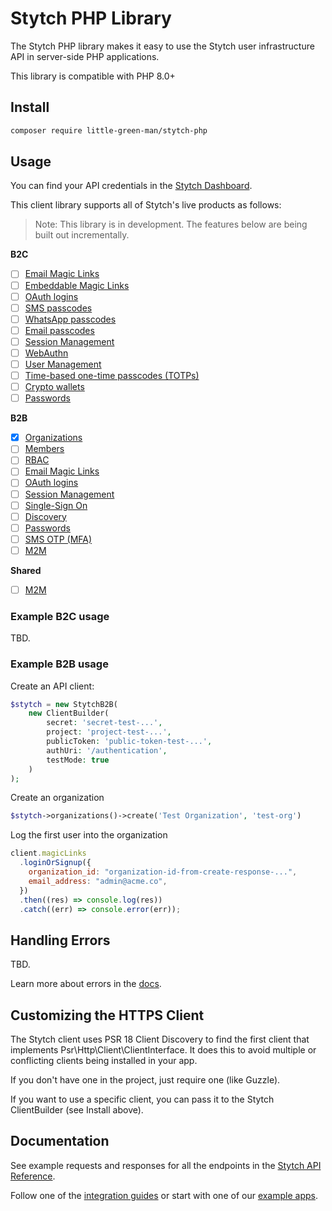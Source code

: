 # Stytch PHP Library

The Stytch PHP library makes it easy to use the Stytch user infrastructure API in server-side PHP applications.

This library is compatible with PHP 8.0+

## Install

```bash
composer require little-green-man/stytch-php
```

## Usage

You can find your API credentials in the [Stytch Dashboard](https://stytch.com/dashboard/api-keys).

This client library supports all of Stytch's live products as follows:

> Note: This library is in development. The features below are being built out incrementally.

**B2C**

- [ ] [Email Magic Links](https://stytch.com/docs/api/send-by-email)
- [ ] [Embeddable Magic Links](https://stytch.com/docs/api/create-magic-link)
- [ ] [OAuth logins](https://stytch.com/docs/api/oauth-google-start)
- [ ] [SMS passcodes](https://stytch.com/docs/api/send-otp-by-sms)
- [ ] [WhatsApp passcodes](https://stytch.com/docs/api/whatsapp-send)
- [ ] [Email passcodes](https://stytch.com/docs/api/send-otp-by-email)
- [ ] [Session Management](https://stytch.com/docs/api/session-auth)
- [ ] [WebAuthn](https://stytch.com/docs/api/webauthn-register-start)
- [ ] [User Management](https://stytch.com/docs/api/create-user)
- [ ] [Time-based one-time passcodes (TOTPs)](https://stytch.com/docs/api/totp-create)
- [ ] [Crypto wallets](https://stytch.com/docs/api/crypto-wallet-authenticate-start)
- [ ] [Passwords](https://stytch.com/docs/api/password-create)

**B2B**

- [x] [Organizations](https://stytch.com/docs/b2b/api/organization-object)
- [ ] [Members](https://stytch.com/docs/b2b/api/member-object)
- [ ] [RBAC](https://stytch.com/docs/b2b/api/rbac-resource-object)
- [ ] [Email Magic Links](https://stytch.com/docs/b2b/api/send-login-signup-email)
- [ ] [OAuth logins](https://stytch.com/docs/b2b/api/oauth-google-start)
- [ ] [Session Management](https://stytch.com/docs/b2b/api/session-object)
- [ ] [Single-Sign On](https://stytch.com/docs/b2b/api/sso-authenticate-start)
- [ ] [Discovery](https://stytch.com/docs/b2b/api/discovered-organization-object)
- [ ] [Passwords](https://stytch.com/docs/b2b/api/passwords-authenticate)
- [ ] [SMS OTP (MFA)](https://stytch.com/docs/b2b/api/otp-sms-send)
- [ ] [M2M](https://stytch.com/docs/b2b/api/m2m-client)

**Shared**

- [ ] [M2M](https://stytch.com/docs/api/m2m-client)

### Example B2C usage

TBD.

### Example B2B usage

Create an API client:

```php
$stytch = new StytchB2B(
    new ClientBuilder(
        secret: 'secret-test-...',
        project: 'project-test-...',
        publicToken: 'public-token-test-...',
        authUri: '/authentication',
        testMode: true
    )
);
```

Create an organization

```php
$stytch->organizations()->create('Test Organization', 'test-org')
```

Log the first user into the organization

```javascript
client.magicLinks
  .loginOrSignup({
    organization_id: "organization-id-from-create-response-...",
    email_address: "admin@acme.co",
  })
  .then((res) => console.log(res))
  .catch((err) => console.error(err));
```

## Handling Errors

TBD.

Learn more about errors in the [docs](https://stytch.com/docs/api/errors).

## Customizing the HTTPS Client

The Stytch client uses PSR 18 Client Discovery to find the first client that implements Psr\Http\Client\ClientInterface. It does this to avoid multiple or conflicting clients being installed in your app.

If you don't have one in the project, just require one (like Guzzle).

If you want to use a specific client, you can pass it to the Stytch ClientBuilder (see Install above).


## Documentation

See example requests and responses for all the endpoints in the [Stytch API Reference](https://stytch.com/docs/api).

Follow one of the [integration guides](https://stytch.com/docs/guides) or start with one of our [example apps](https://stytch.com/docs/example-apps).

